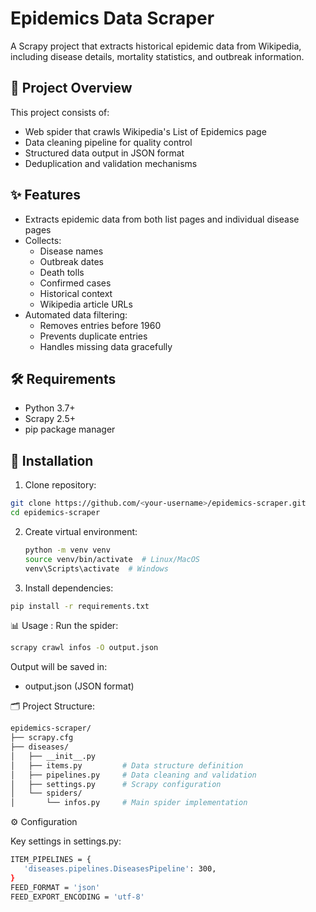 # Epidemics Data Scraper

A Scrapy project that extracts historical epidemic data from Wikipedia, including disease details, mortality statistics, and outbreak information.

## 📌 Project Overview

This project consists of:
- Web spider that crawls Wikipedia's List of Epidemics page
- Data cleaning pipeline for quality control
- Structured data output in JSON format
- Deduplication and validation mechanisms

## ✨ Features

- Extracts epidemic data from both list pages and individual disease pages
- Collects:
  - Disease names
  - Outbreak dates
  - Death tolls
  - Confirmed cases
  - Historical context
  - Wikipedia article URLs
- Automated data filtering:
  - Removes entries before 1960
  - Prevents duplicate entries
  - Handles missing data gracefully

## 🛠 Requirements

- Python 3.7+
- Scrapy 2.5+
- pip package manager

## 🚀 Installation

1. Clone repository:
```bash
git clone https://github.com/<your-username>/epidemics-scraper.git
cd epidemics-scraper
```

2. Create virtual environment:
   ```bash
   python -m venv venv
   source venv/bin/activate  # Linux/MacOS
   venv\Scripts\activate  # Windows
   ```

3. Install dependencies:
```bash
pip install -r requirements.txt
```

📊 Usage :
 Run the spider:
 ```bash
scrapy crawl infos -O output.json
```
Output will be saved in:

* output.json (JSON format)

🗂 Project Structure:
```bash
epidemics-scraper/
├── scrapy.cfg
├── diseases/
│   ├── __init__.py
│   ├── items.py         # Data structure definition
│   ├── pipelines.py     # Data cleaning and validation
│   ├── settings.py      # Scrapy configuration
│   └── spiders/
│       └── infos.py     # Main spider implementation
```

⚙ Configuration 

Key settings in settings.py:
 ```bash
ITEM_PIPELINES = {
    'diseases.pipelines.DiseasesPipeline': 300,
}
FEED_FORMAT = 'json'
FEED_EXPORT_ENCODING = 'utf-8'
```





